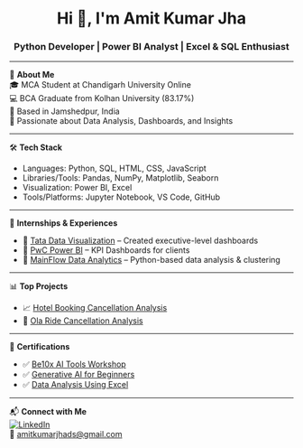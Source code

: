 <h1 align="center">Hi 👋, I'm Amit Kumar Jha</h1>
<h3 align="center">Python Developer | Power BI Analyst | Excel & SQL Enthusiast</h3>

---

🌟 **About Me**  
🎓 MCA Student at Chandigarh University Online  
💻 BCA Graduate from Kolhan University (83.17%)  
📍 Based in Jamshedpur, India  
🚀 Passionate about Data Analysis, Dashboards, and Insights  

---

🛠️ **Tech Stack**  
- Languages: Python, SQL, HTML, CSS, JavaScript  
- Libraries/Tools: Pandas, NumPy, Matplotlib, Seaborn  
- Visualization: Power BI, Excel  
- Tools/Platforms: Jupyter Notebook, VS Code, GitHub  

---

💼 **Internships & Experiences**  
- 🔹 [Tata Data Visualization](https://github.com/AmitKumarJha-ds/Internship_2025/tree/main/Tata%20Data%20Visualization) – Created executive-level dashboards  
- 🔹 [PwC Power BI](https://github.com/AmitKumarJha-ds/Internship_2025/tree/main/PWC%20Power%20BI) – KPI Dashboards for clients  
- 🔹 [MainFlow Data Analytics](https://github.com/AmitKumarJha-ds/Internship_2025/tree/main/Main%20Flow) – Python-based data analysis & clustering  

---

📊 **Top Projects**
- 📈 [Hotel Booking Cancellation Analysis](https://github.com/AmitKumarJha-ds/Project_2025/tree/main/Hotel%20Booking%20Analysis)  
- 🚖 [Ola Ride Cancellation Analysis](https://github.com/AmitKumarJha-ds/Project_2025/tree/main/Ola%20Power%20BI)  

---

📜 **Certifications**
- ✅ [Be10x AI Tools Workshop](https://github.com/AmitKumarJha-ds/Certifications/blob/main/be10x%20AI%20workshop%20Certificate.pdf)  
- ✅ [Generative AI for Beginners](https://github.com/AmitKumarJha-ds/Certifications/blob/main/Generative%20AI%20for%20Beginners.pdf)  
- ✅ [Data Analysis Using Excel](https://github.com/AmitKumarJha-ds/Certifications/blob/main/Data%20Analysis%20using%20Excel.pdf)  

---

📬 **Connect with Me**  
[![LinkedIn](https://img.shields.io/badge/LinkedIn-blue?logo=linkedin&style=for-the-badge)](https://www.linkedin.com/in/amitkumarjha7777/)  
📧 amitkumarjhads@gmail.com

